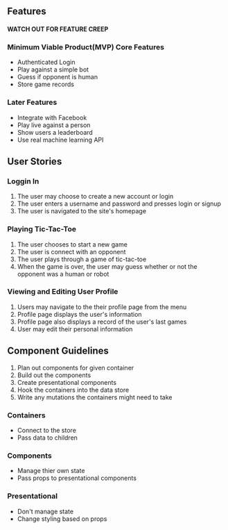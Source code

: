 ## Features

#### WATCH OUT FOR FEATURE CREEP

### Minimum Viable Product(MVP) Core Features

* Authenticated Login
* Play against a simple bot
* Guess if opponent is human
* Store game records

### Later Features
* Integrate with Facebook
* Play live against a person
* Show users a leaderboard
* Use real machine learning API

## User Stories

### Loggin In
1. The user may choose to create a new account or login
2. The user enters a username and password and presses login or signup
3. The user is navigated to the site's homepage

### Playing Tic-Tac-Toe
1. The user chooses to start a new game
2. The user is connect with an opponent
3. The user plays through a game of tic-tac-toe
4. When the game is over, the user may guess whether or not the opponent was a human or robot

### Viewing and Editing User Profile
1. Users may navigate to the their profile page from the menu
2. Profile page displays the user's information
3. Profile page also displays a record of the user's last games
4. User may edit their personal information

## Component Guidelines
1. Plan out components for given container
2. Build out the components
3. Create presentational components
4. Hook the containers into the data store
5. Write any mutations the containers might need to take

### Containers
* Connect to the store
* Pass data to children

### Components
* Manage thier own state
* Pass props to presentational components

### Presentational
* Don't manage state
* Change styling based on props
